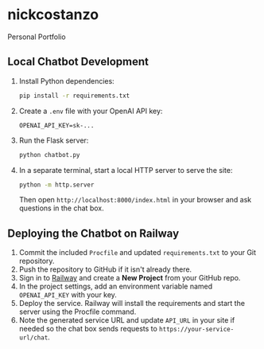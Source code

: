 # nickcostanzo

Personal Portfolio

## Local Chatbot Development

1. Install Python dependencies:
   ```bash
   pip install -r requirements.txt
   ```
2. Create a `.env` file with your OpenAI API key:
   ```
   OPENAI_API_KEY=sk-...
   ```
3. Run the Flask server:
   ```bash
   python chatbot.py
   ```
4. In a separate terminal, start a local HTTP server to serve the site:
   ```bash
   python -m http.server
   ```
   Then open `http://localhost:8000/index.html` in your browser and ask questions in the chat box.

## Deploying the Chatbot on Railway

1. Commit the included `Procfile` and updated `requirements.txt` to your Git repository.
2. Push the repository to GitHub if it isn't already there.
3. Sign in to [Railway](https://railway.app) and create a **New Project** from your GitHub repo.
4. In the project settings, add an environment variable named `OPENAI_API_KEY` with your key.
5. Deploy the service. Railway will install the requirements and start the server using the Procfile command.
6. Note the generated service URL and update `API_URL` in your site if needed so the chat box sends requests to `https://your-service-url/chat`.

